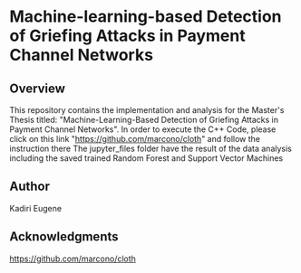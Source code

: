 # Machine-learning-based Detection of Griefing Attacks in Payment Channel Networks

## Overview
This repository contains the implementation and analysis for the Master's Thesis titled: "Machine-Learning-Based Detection of Griefing Attacks in Payment Channel Networks".
In order to execute the C++ Code, please click on this link "https://github.com/marcono/cloth" and follow the instruction there
The jupyter_files folder have the result of the data analysis including the saved trained Random Forest and Support Vector Machines


## Author
Kadiri Eugene


## Acknowledgments
https://github.com/marcono/cloth
